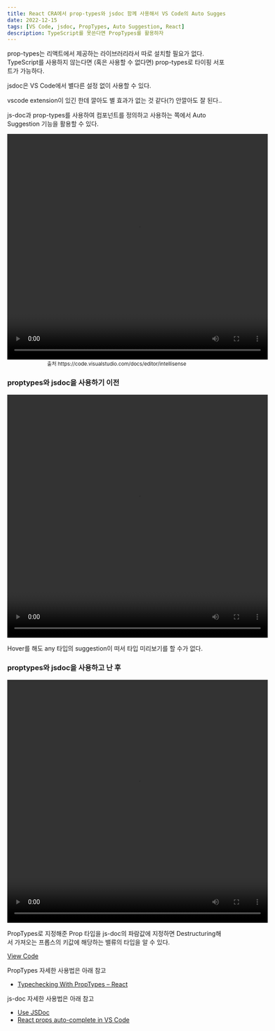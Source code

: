 ```yaml
---
title: React CRA에서 prop-types와 jsdoc 함께 사용해서 VS Code의 Auto Suggestion 기능 사용하기
date: 2022-12-15
tags: [VS Code, jsdoc, PropTypes, Auto Suggestion, React]
description: TypeScript를 못쓴다면 PropTypes를 활용하자
---
```


prop-types는 리액트에서 제공하는 라이브러리라서 따로 설치할 필요가 없다. TypeScript를 사용하지 않는다면 (혹은 사용할 수 없다면) prop-types로 타이핑 서포트가 가능하다.

jsdoc은 VS Code에서 별다른 설정 없이 사용할 수 있다. 

vscode extension이 있긴 한데 깔아도 별 효과가 없는 것 같다(?) 안깔아도 잘 된다..


js-doc과 prop-types를 사용하여 컴포넌트를 정의하고 사용하는 쪽에서 Auto Suggestion 기능을 활용할 수 있다.
<div align="center">
<video width="600" height="520" controls>
  <source src="../../static/media/blog/proptypes/jsdoc-autofill.mp4" type="video/mp4">
</video>
<figcaption align="center">
<small>출처 https://code.visualstudio.com/docs/editor/intellisense</small>
</figcaption>
</div>


### proptypes와 jsdoc을 사용하기 이전
<div align="center">
<video width="600" height="560" controls>
  <source src="../../static/media/blog/proptypes/before_proptypes.mov" type="video/mp4">
</video>
</div>

Hover를 해도 any 타입의 suggestion이 떠서 타입 미리보기를 할 수가 없다.

### proptypes와 jsdoc을 사용하고 난 후
<div align="center">
<video width="600" height="560" controls>
  <source src="../../static/media/blog/proptypes/after_proptypes.mov" type="video/mp4">
</video>
</div>

PropTypes로 지정해준 Prop 타입을 js-doc의 파람값에 지정하면 Destructuring해서 가져오는 프롭스의 키값에 해당하는 밸류의 타입을 알 수 있다.

[View Code](https://codesandbox.io/s/proptypes-9cw63w?file=/src/App.js)


PropTypes 자세한 사용법은 아래 참고
- [Typechecking With PropTypes – React](https://reactjs.org/docs/typechecking-with-proptypes.html)

js-doc 자세한 사용법은 아래 참고
- [Use JSDoc](https://jsdoc.app/index.html)
- [React props auto-complete in VS Code](https://dev.to/maxbvrn/react-props-auto-complete-in-vs-code-2ana)